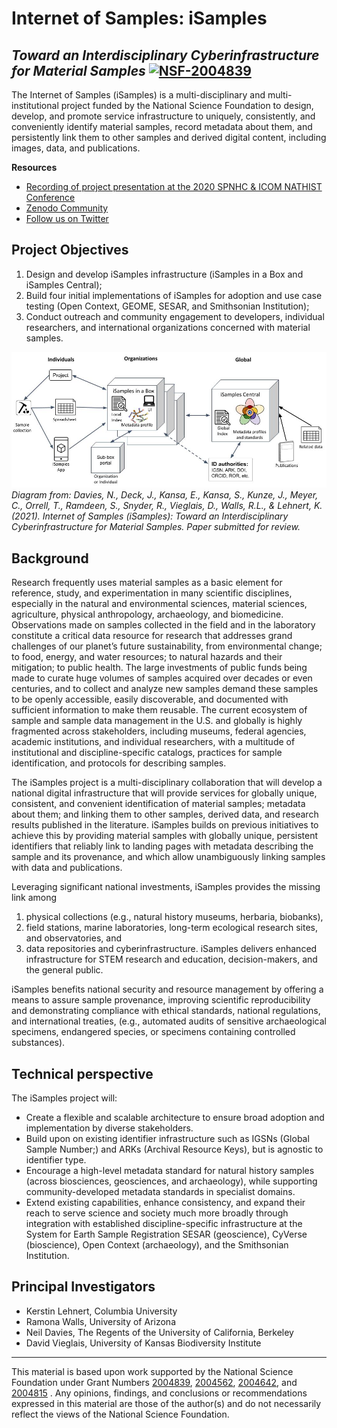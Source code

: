 # Internet of Samples: iSamples 
## *Toward an Interdisciplinary Cyberinfrastructure for Material Samples* [![NSF-2004839](https://img.shields.io/badge/NSF-2004839-blue.svg)](https://nsf.gov/awardsearch/showAward?AWD_ID=2004839)

The Internet of Samples (iSamples) is a multi-disciplinary and multi-institutional project funded by the National Science Foundation to design, develop, and promote service infrastructure to uniquely, consistently, and conveniently identify material samples, record metadata about them, and persistently link them to other samples and derived digital content, including images, data, and publications.

**Resources**
* [Recording of project presentation at the 2020 SPNHC & ICOM NATHIST Conference](https://youtu.be/eRUw5NMksFo?t=105)
* [Zenodo Community](https://zenodo.org/communities/isamples)
* [Follow us on Twitter](https://twitter.com/isamplesorg)

## Project Objectives
1. Design and develop iSamples infrastructure (iSamples in a Box and iSamples Central);
2. Build four initial implementations of iSamples for adoption and use case testing (Open Context, GEOME, SESAR, and Smithsonian Institution);
3. Conduct outreach and community engagement to developers, individual researchers, and international organizations concerned with material samples.

![iSamples diagram](iSamples%20architecture.jpg)
*Diagram from: Davies, N., Deck, J., Kansa, E., Kansa, S., Kunze, J., Meyer, C., Orrell, T., Ramdeen, S., Snyder, R., Vieglais, D., Walls, R.L., & Lehnert, K. (2021). Internet of Samples (iSamples): Toward an Interdisciplinary Cyberinfrastructure for Material Samples. Paper submitted for review.*

## Background
Research frequently uses material samples as a basic element for reference, study, and experimentation in many scientific disciplines, especially in the natural and environmental sciences, material sciences, agriculture, physical anthropology, archaeology, and biomedicine. Observations made on samples collected in the field and in the laboratory constitute a critical data resource for research that addresses grand challenges of our planet’s future sustainability, from environmental change; to food, energy, and water resources; to natural hazards and their mitigation; to public health. The large investments of public funds being made to curate huge volumes of samples acquired over decades or even centuries, and to collect and analyze new samples demand these samples to be openly accessible, easily discoverable, and documented with sufficient information to make them reusable. The current ecosystem of sample and sample data management in the U.S. and globally is highly fragmented across stakeholders, including museums, federal agencies, academic institutions, and individual researchers, with a multitude of institutional and discipline-specific catalogs, practices for sample identification, and protocols for describing samples.

The iSamples project is a multi-disciplinary collaboration that will develop a national digital infrastructure that will provide services for globally unique, consistent, and convenient identification of material samples; metadata about them; and linking them to other samples, derived data, and research results published in the literature. iSamples builds on previous initiatives to achieve this by providing material samples with globally unique, persistent identifiers that reliably link to landing pages with metadata describing the sample and its provenance, and which allow unambiguously linking samples with data and publications.

Leveraging significant national investments, iSamples provides the missing link among
1. physical collections (e.g., natural history museums, herbaria, biobanks),
2. field stations, marine laboratories, long-term ecological research sites, and observatories, and 
3. data repositories and cyberinfrastructure. iSamples delivers enhanced infrastructure for STEM research and education, decision-makers, and the general public.

iSamples benefits national security and resource management by offering a means to assure sample provenance, improving scientific reproducibility and demonstrating compliance with ethical standards, national regulations, and international treaties, (e.g., automated audits of sensitive archaeological specimens, endangered species, or specimens containing controlled substances).

## Technical perspective
The iSamples project will:
* Create a flexible and scalable architecture to ensure broad adoption and implementation by diverse stakeholders.
* Build upon on existing identifier infrastructure such as IGSNs (Global Sample Number;) and ARKs (Archival Resource Keys), but is agnostic to identifier type.
* Encourage a high-level metadata standard for natural history samples (across biosciences, geosciences, and archaeology), while supporting community-developed metadata standards in specialist domains.
* Extend existing capabilities, enhance consistency, and expand their reach to serve science and society much more broadly through integration with established discipline-specific infrastructure at the System for Earth Sample Registration SESAR (geoscience), CyVerse (bioscience), Open Context (archaeology), and the Smithsonian Institution.

## Principal Investigators
* Kerstin Lehnert, Columbia University
* Ramona Walls, University of Arizona
* Neil Davies, The Regents of the University of California, Berkeley
* David Vieglais, University of Kansas Biodiversity Institute

---

This material is based upon work supported by the National Science Foundation under Grant Numbers [2004839](https://nsf.gov/awardsearch/showAward?AWD_ID=2004839), [2004562](https://nsf.gov/awardsearch/showAward?AWD_ID=2004562), [2004642](https://nsf.gov/awardsearch/showAward?AWD_ID=2004642), and [2004815](https://nsf.gov/awardsearch/showAward?AWD_ID=2004815) . Any opinions, findings, and conclusions or recommendations expressed in this material are those of the author(s) and do not necessarily reflect the views of the National Science Foundation.
